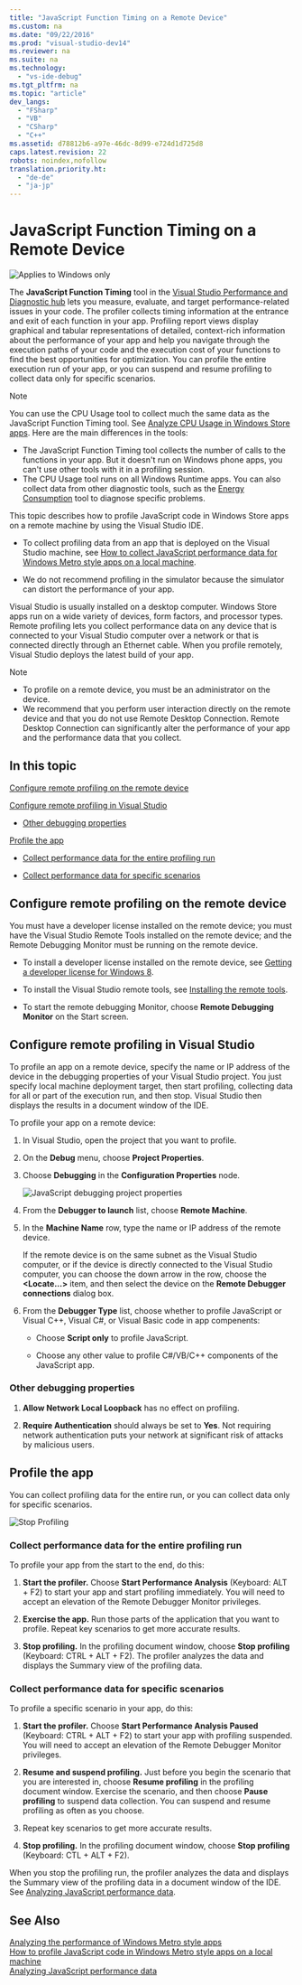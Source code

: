 ```yaml
---
title: "JavaScript Function Timing on a Remote Device"
ms.custom: na
ms.date: "09/22/2016"
ms.prod: "visual-studio-dev14"
ms.reviewer: na
ms.suite: na
ms.technology: 
  - "vs-ide-debug"
ms.tgt_pltfrm: na
ms.topic: "article"
dev_langs: 
  - "FSharp"
  - "VB"
  - "CSharp"
  - "C++"
ms.assetid: d78812b6-a97e-46dc-8d99-e724d1d725d8
caps.latest.revision: 22
robots: noindex,nofollow
translation.priority.ht: 
  - "de-de"
  - "ja-jp"
---
```

# JavaScript Function Timing on a Remote Device
![Applies to Windows only](../vs140/media/windows_only_content.png "windows_only_content")  
  
 The **JavaScript Function Timing** tool in the [Visual Studio Performance and Diagnostic hub](../vs140/run-analysis-tools-from-the-performance-and-diagnostic-page.md) lets you measure, evaluate, and target performance-related issues in your code. The profiler collects timing information at the entrance and exit of each function in your app. Profiling report views display graphical and tabular representations of detailed, context-rich information about the performance of your app and help you navigate through the execution paths of your code and the execution cost of your functions to find the best opportunities for optimization. You can profile the entire execution run of your app, or you can suspend and resume profiling to collect data only for specific scenarios.  
  
> [!NOTE]
>  You can use the CPU Usage tool to collect much the same data as the JavaScript Function Timing tool. See [Analyze CPU Usage in Windows Store apps](../vs140/analyze-cpu-usage-in-a-windows-universal-app.md). Here are the main differences in the tools:  
>   
>  -   The JavaScript Function Timing tool collects the number of calls to the functions in your app. But it doesn't run on Windows phone apps, you can't use other tools with it in a profiling session.  
> -   The CPU Usage tool runs on all Windows Runtime apps. You can also collect data from other diagnostic tools, such as the [Energy Consumption](../vs140/analyze-energy-use-in-store-apps.md) tool to diagnose specific problems.  
  
 This topic describes how to profile JavaScript code in Windows Store apps on a remote machine by using the Visual Studio IDE.  
  
-   To collect profiling data from an app that is deployed on the Visual Studio machine, see [How to collect JavaScript performance data for Windows Metro style apps on a local machine](../vs140/javascript-function-timing.md).  
  
-   We do not recommend profiling in the simulator because the simulator can distort the performance of your app.  
  
 Visual Studio is usually installed on a desktop computer. Windows Store apps run on a wide variety of devices, form factors, and processor types. Remote profiling lets you collect performance data on any device that is connected to your Visual Studio computer over a network or that is connected directly through an Ethernet cable. When you profile remotely, Visual Studio deploys the latest build of your app.  
  
> [!NOTE]
>  -   To profile on a remote device, you must be an administrator on the device.  
> -   We recommend that you perform user interaction directly on the remote device and that you do not use Remote Desktop Connection. Remote Desktop Connection can significantly alter the performance of your app and the performance data that you collect.  
  
##  <a name="BKMK_In_this_topic"></a> In this topic  
 [Configure remote profiling on the remote device](#BKMK_Configure_remote_profiling_on_the_remote_device)  
  
 [Configure remote profiling in Visual Studio](#BKMK_Configure_remote_profiling_in_Visual_Studio)  
  
-   [Other debugging properties](#BKMK_Other_debugging_properties)  
  
 [Profile the app](#BKMK_Profile_the_app)  
  
-   [Collect performance data for the entire profiling run](#BKMK_Collect_performance_data_for_the_entire_profiling_run)  
  
-   [Collect performance data for specific scenarios](#BKMK_Collect_performance_data_for_specific_scenarios)  
  
##  <a name="BKMK_Configure_remote_profiling_on_the_remote_device"></a> Configure remote profiling on the remote device  
 You must have a developer license installed on the remote device; you must have the Visual Studio Remote Tools installed on the remote device; and the Remote Debugging Monitor must be running on the remote device.  
  
-   To install a developer license installed on the remote device, see [Getting a developer license for Windows 8](assetId:///8bde67fc-4090-41af-ab0b-633aed50a723).  
  
-   To install the Visual Studio remote tools, see [Installing the remote tools](http://msdn.microsoft.com/library/windows/apps/hh441469.aspx#BKMK_Installing_the_Remote_Tools).  
  
-   To start the remote debugging Monitor, choose **Remote Debugging Monitor** on the Start screen.  
  
##  <a name="BKMK_Configure_remote_profiling_in_Visual_Studio"></a> Configure remote profiling in Visual Studio  
 To profile an app on a remote device, specify the name or IP address of the device in the debugging properties of your Visual Studio project. You just specify local machine deployment target, then start profiling, collecting data for all or part of the execution run, and then stop. Visual Studio then displays the results in a document window of the IDE.  
  
 To profile your app on a remote device:  
  
1.  In Visual Studio, open the project that you want to profile.  
  
2.  On the **Debug** menu, choose **Project Properties**.  
  
3.  Choose **Debugging** in the **Configuration Properties** node.  
  
     ![JavaScript debugging project properties](../vs140/media/vsrun_js_projprop_remote.png "VSRUN_JS_ProjProp_Remote")  
  
4.  From the **Debugger to launch** list, choose **Remote Machine**.  
  
5.  In the **Machine Name** row, type the name or IP address of the remote device.  
  
     If the remote device is on the same subnet as the Visual Studio computer, or if the device is directly connected to the Visual Studio computer, you can choose the down arrow in the row, choose the **<Locate...>** item, and then select the device on the **Remote Debugger connections** dialog box.  
  
6.  From the **Debugger Type** list, choose whether to profile JavaScript or Visual C++, Visual C#, or Visual Basic code in app compenents:  
  
    -   Choose **Script only** to profile JavaScript.  
  
    -   Choose any other value to profile C#/VB/C++ components of the JavaScript app.  
  
###  <a name="BKMK_Other_debugging_properties"></a> Other debugging properties  
  
1.  **Allow Network Local Loopback** has no effect on profiling.  
  
2.  **Require Authentication** should always be set to **Yes**. Not requiring network authentication puts your network at significant risk of attacks by malicious users.  
  
##  <a name="BKMK_Profile_the_app"></a> Profile the app  
 You can collect profiling data for the entire run, or you can collect data only for specific scenarios.  
  
 ![Stop Profiling](../vs140/media/prof_stopprofiling.png "PROF_StopProfiling")  
  
###  <a name="BKMK_Collect_performance_data_for_the_entire_profiling_run"></a> Collect performance data for the entire profiling run  
 To profile your app from the start to the end, do this:  
  
1.  **Start the profiler.** Choose **Start Performance Analysis** (Keyboard: ALT + F2) to start your app and start profiling immediately. You will need to accept an elevation of the Remote Debugger Monitor privileges.  
  
2.  **Exercise the app.** Run those parts of the application that you want to profile. Repeat key scenarios to get more accurate results.  
  
3.  **Stop profiling.** In the profiling document window, choose **Stop profiling** (Keyboard: CTRL + ALT + F2). The profiler analyzes the data and displays the Summary view of the profiling data.  
  
###  <a name="BKMK_Collect_performance_data_for_specific_scenarios"></a> Collect performance data for specific scenarios  
 To profile a specific scenario in your app, do this:  
  
1.  **Start the profiler.** Choose **Start Performance Analysis Paused** (Keyboard: CTRL + ALT + F2) to start your app with profiling suspended. You will need to accept an elevation of the Remote Debugger Monitor privileges.  
  
2.  **Resume and suspend profiling.** Just before you begin the scenario that you are interested in, choose **Resume profiling** in the profiling document window. Exercise the scenario, and then choose **Pause profiling** to suspend data collection. You can suspend and resume profiling as often as you choose.  
  
3.  Repeat key scenarios to get more accurate results.  
  
4.  **Stop profiling.** In the profiling document window, choose **Stop profiling** (Keyboard: CTL + ALT + F2).  
  
 When you stop the profiling run, the profiler analyzes the data and displays the Summary view of the profiling data in a document window of the IDE. See [Analyzing JavaScript performance data](../vs140/analyze-javascript-function-timing-data.md).  
  
## See Also  
 [Analyzing the performance of Windows Metro style apps](../vs140/analyze-the-performance-of-windows-store-apps-using-visual-studio-diagnostic-tools.md)   
 [How to profile JavaScript code in Windows Metro style apps on a local machine](../vs140/javascript-function-timing.md)   
 [Analyzing JavaScript performance data](../vs140/analyze-javascript-function-timing-data.md)